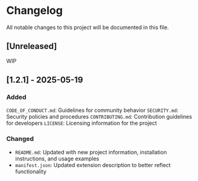 # Changelog

All notable changes to this project will be documented in this file.

## [Unreleased]

WIP

## [1.2.1] - 2025-05-19

### Added

`CODE_OF_CONDUCT.md`: Guidelines for community behavior
`SECURITY.md`: Security policies and procedures
`CONTRIBUTING.md`: Contribution guidelines for developers
`LICENSE`: Licensing information for the project

### Changed

- `README.md`: Updated with new project information, installation instructions, and usage examples
- `manifest.json`: Updated extension description to better reflect functionality
